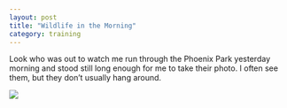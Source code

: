 ```yaml
---
layout: post
title: "Wildlife in the Morning"
category: training
---
```

Look who was out to watch me run through the Phoenix Park yesterday morning and stood still long enough for me to take their photo. I often see them, but they don’t usually hang around.

![](https://farm8.staticflickr.com/7529/16139370582_858d38bc5d_o.jpg)
